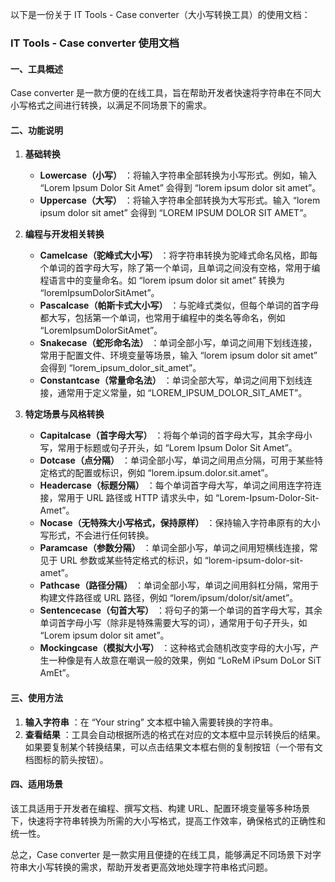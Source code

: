 以下是一份关于 IT Tools - Case converter（大小写转换工具）的使用文档：

### IT Tools - Case converter 使用文档

#### 一、工具概述

Case converter 是一款方便的在线工具，旨在帮助开发者快速将字符串在不同大小写格式之间进行转换，以满足不同场景下的需求。

#### 二、功能说明

  1. **基础转换**
     * **Lowercase（小写）** ：将输入字符串全部转换为小写形式。例如，输入 “Lorem Ipsum Dolor Sit Amet” 会得到 “lorem ipsum dolor sit amet”。
     * **Uppercase（大写）** ：将输入字符串全部转换为大写形式。输入 “lorem ipsum dolor sit amet” 会得到 “LOREM IPSUM DOLOR SIT AMET”。

  2. **编程与开发相关转换**
     * **Camelcase（驼峰式大小写）** ：将字符串转换为驼峰式命名风格，即每个单词的首字母大写，除了第一个单词，且单词之间没有空格，常用于编程语言中的变量命名。如 “lorem ipsum dolor sit amet” 转换为 “loremIpsumDolorSitAmet”。
     * **Pascalcase（帕斯卡式大小写）** ：与驼峰式类似，但每个单词的首字母都大写，包括第一个单词，也常用于编程中的类名等命名，例如 “LoremIpsumDolorSitAmet”。
     * **Snakecase（蛇形命名法）** ：单词全部小写，单词之间用下划线连接，常用于配置文件、环境变量等场景，输入 “lorem ipsum dolor sit amet” 会得到 “lorem_ipsum_dolor_sit_amet”。
     * **Constantcase（常量命名法）** ：单词全部大写，单词之间用下划线连接，通常用于定义常量，如 “LOREM_IPSUM_DOLOR_SIT_AMET”。

  3. **特定场景与风格转换**
     * **Capitalcase（首字母大写）** ：将每个单词的首字母大写，其余字母小写，常用于标题或句子开头，如 “Lorem Ipsum Dolor Sit Amet”。
     * **Dotcase（点分隔）** ：单词全部小写，单词之间用点分隔，可用于某些特定格式的配置或标识，例如 “lorem.ipsum.dolor.sit.amet”。
     * **Headercase（标题分隔）** ：每个单词首字母大写，单词之间用连字符连接，常用于 URL 路径或 HTTP 请求头中，如 “Lorem-Ipsum-Dolor-Sit-Amet”。
     * **Nocase（无特殊大小写格式，保持原样）** ：保持输入字符串原有的大小写形式，不会进行任何转换。
     * **Paramcase（参数分隔）** ：单词全部小写，单词之间用短横线连接，常见于 URL 参数或某些特定格式的标识，如 “lorem-ipsum-dolor-sit-amet”。
     * **Pathcase（路径分隔）** ：单词全部小写，单词之间用斜杠分隔，常用于构建文件路径或 URL 路径，例如 “lorem/ipsum/dolor/sit/amet”。
     * **Sentencecase（句首大写）** ：将句子的第一个单词的首字母大写，其余单词首字母小写（除非是特殊需要大写的词），通常用于句子开头，如 “Lorem ipsum dolor sit amet”。
     * **Mockingcase（模拟大小写）** ：这种格式会随机改变字母的大小写，产生一种像是有人故意在嘲讽一般的效果，例如 “LoReM iPsum DoLor SiT AmEt”。

#### 三、使用方法

  1. **输入字符串** ：在 “Your string” 文本框中输入需要转换的字符串。
  2. **查看结果** ：工具会自动根据所选的格式在对应的文本框中显示转换后的结果。如果要复制某个转换结果，可以点击结果文本框右侧的复制按钮（一个带有文档图标的箭头按钮）。

#### 四、适用场景

该工具适用于开发者在编程、撰写文档、构建 URL、配置环境变量等多种场景下，快速将字符串转换为所需的大小写格式，提高工作效率，确保格式的正确性和统一性。

总之，Case converter 是一款实用且便捷的在线工具，能够满足不同场景下对字符串大小写转换的需求，帮助开发者更高效地处理字符串格式问题。